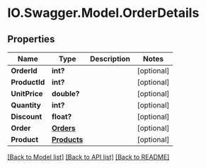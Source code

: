 # IO.Swagger.Model.OrderDetails
## Properties

Name | Type | Description | Notes
------------ | ------------- | ------------- | -------------
**OrderId** | **int?** |  | [optional] 
**ProductId** | **int?** |  | [optional] 
**UnitPrice** | **double?** |  | [optional] 
**Quantity** | **int?** |  | [optional] 
**Discount** | **float?** |  | [optional] 
**Order** | [**Orders**](Orders.md) |  | [optional] 
**Product** | [**Products**](Products.md) |  | [optional] 

[[Back to Model list]](../README.md#documentation-for-models) [[Back to API list]](../README.md#documentation-for-api-endpoints) [[Back to README]](../README.md)

